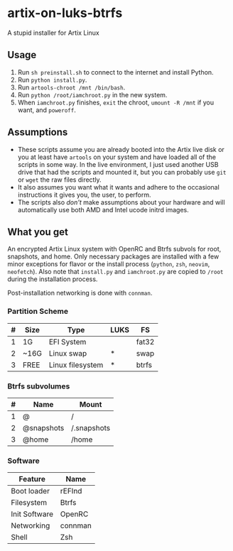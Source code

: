 # artix-on-luks-btrfs

A stupid installer for Artix Linux

## Usage

1. Run `sh preinstall.sh` to connect to the internet and install Python.
2. Run `python install.py`.
3. Run `artools-chroot /mnt /bin/bash`.
4. Run `python /root/iamchroot.py` in the new system.
5. When `iamchroot.py` finishes, `exit` the chroot, `umount -R /mnt` if you want, and `poweroff`.

## Assumptions

* These scripts assume you are already booted into the Artix live disk or you at least have `artools` on your system and have loaded all of the scripts in some way. In the live environment, I just used another USB drive that had the scripts and mounted it, but you can probably use `git` or `wget` the raw files directly.
* It also assumes you want what it wants and adhere to the occasional instructions it gives you, the user, to perform.
* The scripts also *_don't_* make assumptions about your hardware and will automatically use both AMD and Intel ucode initrd images.

## What you get

An encrypted Artix Linux system with OpenRC and Btrfs subvols for root, snapshots, and home. Only necessary packages are installed with a few minor exceptions for flavor or the install process (`python`, `zsh`, `neovim`, `neofetch`). Also note that `install.py` and `iamchroot.py` are copied to `/root` during the installation process.

Post-installation networking is done with `connman`.

### Partition Scheme
\# | Size | Type | LUKS | FS
-|-|-|-|-
1 | 1G | EFI System |  | fat32
2 | ~16G | Linux swap | * | swap
3 | FREE | Linux filesystem | * | btrfs

### Btrfs subvolumes
\# | Name | Mount
-|-|-
1 | @ | /
2 | @snapshots | /.snapshots
3 | @home | /home

### Software
Feature | Name
-|-
Boot loader | rEFInd
Filesystem | Btrfs
Init Software | OpenRC
Networking | connman
Shell | Zsh
